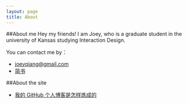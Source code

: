 ```yaml
---
layout: page
title: About
---
```

##About me
Hey my friends! I am Joey, who is a graduate student in the university of Kansas studying Interaction Design. 

You can contact me by：

* <a href="mailto:joeyqiang@mail.com" target="_blank">joeyqiang@gmail.com</a>
* <a href="http://www.jianshu.com/users/eefbf767d583/latest_articles" target="_blank">简书</a>

##About the site
* <a href="http://www.jianshu.com/p/4fd3cb0a11da" target="_blank">我的 GitHub 个人博客是怎样炼成的</a>